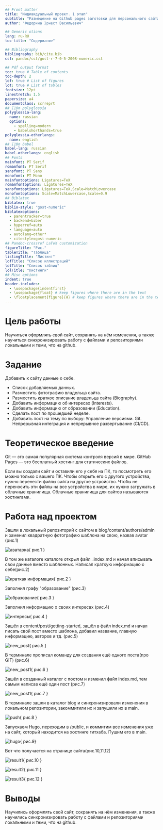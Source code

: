 ```yaml
---
## Front matter
title: "Индивидуальный проект. 1 этап"
subtitle: "Размещение на Github pages заготовки для персонального сайта."
author: "Федорина Эрнест Васильевич"

## Generic otions
lang: ru-RU
toc-title: "Содержание"

## Bibliography
bibliography: bib/cite.bib
csl: pandoc/csl/gost-r-7-0-5-2008-numeric.csl

## Pdf output format
toc: true # Table of contents
toc-depth: 2
lof: true # List of figures
lot: true # List of tables
fontsize: 12pt
linestretch: 1.5
papersize: a4
documentclass: scrreprt
## I18n polyglossia
polyglossia-lang:
  name: russian
  options:
	- spelling=modern
	- babelshorthands=true
polyglossia-otherlangs:
  name: english
## I18n babel
babel-lang: russian
babel-otherlangs: english
## Fonts
mainfont: PT Serif
romanfont: PT Serif
sansfont: PT Sans
monofont: PT Mono
mainfontoptions: Ligatures=TeX
romanfontoptions: Ligatures=TeX
sansfontoptions: Ligatures=TeX,Scale=MatchLowercase
monofontoptions: Scale=MatchLowercase,Scale=0.9
## Biblatex
biblatex: true
biblio-style: "gost-numeric"
biblatexoptions:
  - parentracker=true
  - backend=biber
  - hyperref=auto
  - language=auto
  - autolang=other*
  - citestyle=gost-numeric
## Pandoc-crossref LaTeX customization
figureTitle: "Рис."
tableTitle: "Таблица"
listingTitle: "Листинг"
lofTitle: "Список иллюстраций"
lotTitle: "Список таблиц"
lolTitle: "Листинги"
## Misc options
indent: true
header-includes:
  - \usepackage{indentfirst}
  - \usepackage{float} # keep figures where there are in the text
  - \floatplacement{figure}{H} # keep figures where there are in the text
---
```


# Цель работы

Научиться оформлять свой сайт, сохранять на нём изменения, а также научиться синхронизировать работу с файлами и репозиториями локальными и теми, что на github.

# Задание

Добавить к сайту данные о себе.

- Список добавляемых данных.
- Разместить фотографию владельца сайта.
- Разместить краткое описание владельца сайта (Biography).
- Добавить информацию об интересах (Interests).
- Добавить информацию от образовании (Education).
- Сделать пост по прошедшей неделе.
- Добавить пост на тему по выбору:
	Управление версиями. Git.
	Непрерывная интеграция и непрерывное развертывание (CI/CD).

# Теоретическое введение

Git — это самая популярная система контроля версий в мире. GitHub Pages — это бесплатный хостинг для статических файлов.

Если вы создали сайт и оставили его у себя на ПК, то посмотреть его можно только с вашего ПК. Чтобы открыть его с другого устройства, нужно перенести файлы сайта на другое устройство. Чтобы не переносить эти файлы на все устройства в мире, их нужно загружать в облачные хранилища. Облачные хранилища для сайтов называются хостингами.

# Работа над проектом

Зашли в локальный репозиторий с сайтом в blog/content/authors/admin и заменил квадратную фотографию шаблона на свою, назвав avatar (рис.1)

![аватарка](image/1.png){ рис.1 }


 В том же каталоге каталоге открыл файл _index.md и начал вписывать свои данные вместо шаблонных. Написал краткую информацию о себе(рис.2)

![краткая информация](image/3.png){ рис.2 }



Заполнил графу "образование" (рис.3)

![образование](image/4.png){ рис.3 }


Заполнил информацию о своих интересах (рис.4)

![интересы](image/4.png){ рис.4 }


Зашёл в content/post/getting-started, зашёл в файл index.md и начал писать свой пост вместо шаблона, добавил название, главную информацию, авторов и тд. (рис.5)

![new_post](image/5.png){ рис.5 }


В терминале прописал команду для создания ещё одного поста(про GIT) (рис.6)

![new_post1](image/6.png){ рис.6 }


Зашёл в созданный каталог с постом и изменил файл index.md, тем самым написав ещё один пост (рис.7)

![new_post1](image/7.png){ рис.7 }

В терминале зашли в каталог blog и синхронизировали изменения в локальном репозитории, закоммитили их и запушили их в main.

![push](image/8.png){ рис.8 }


Запускаем Hugo, переходим в /public, и коммитим все изменения уже на сайт, который находится на хостинге гитхаба. Пушим его в main.

![hugo](image/8.png){ рис.9}

Вот что получается на странице сайта(рис.10,11,12)

![result1](image/10.png){ рис.10 }

![result2](image/11.png){ рис.11 }

![result3](image/12.png){ рис.12 }

# Выводы

Научились оформлять свой сайт, сохранять на нём изменения, а также научились синхронизировать работу с файлами и репозиториями локальными и теми, что на github.

